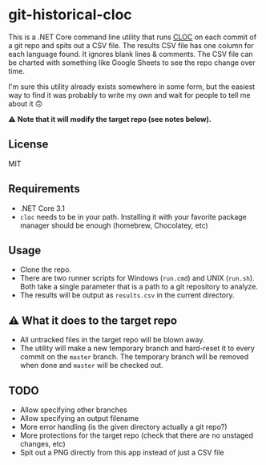 # git-historical-cloc

This is a .NET Core command line utility that runs [CLOC](http://cloc.sourceforge.net) on each commit of a git repo and spits out a CSV file.  The results CSV file has one column for each language found.  It ignores blank lines & comments.  The CSV file can be charted with something like Google Sheets to see the repo change over time.

I'm sure this utility already exists somewhere in some form, but the easiest way to find it was probably to write my own and wait for people to tell me about it :upside_down_face:

:warning: **Note that it will modify the target repo (see notes below).**  

## License

MIT

## Requirements

* .NET Core 3.1
* `cloc` needs to be in your path.  Installing it with your favorite package manager should be enough (homebrew, Chocolatey, etc)

## Usage

* Clone the repo.  
* There are two runner scripts for Windows (`run.cmd`) and UNIX (`run.sh`).  Both take a single parameter that is a path to a git repository to analyze.
* The results will be output as `results.csv` in the current directory.

## :warning: What it does to the target repo

* All untracked files in the target repo will be blown away.
* The utility will make a new temporary branch and hard-reset it to every commit on the `master` branch.  The temporary branch will be removed when done and `master` will be checked out.

## TODO

* Allow specifying other branches
* Allow specifying an output filename
* More error handling (is the given directory actually a git repo?)
* More protections for the target repo (check that there are no unstaged changes, etc)
* Spit out a PNG directly from this app instead of just a CSV file
